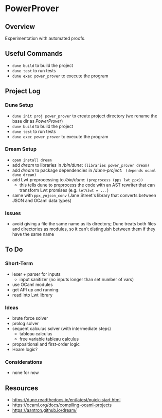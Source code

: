 # PowerProver

## Overview

Experimentation with automated proofs.


## Useful Commands

- `dune build` to build the project
- `dune test` to run tests
- `dune exec power_prover` to execute the program


## Project Log

### Dune Setup

- `dune init proj power_prover` to create project directory (we rename the base dir as *PowerProver*)
- `dune build` to build the project
- `dune test` to run tests
- `dune exec power_prover` to execute the program

### Dream Setup

- `opam install dream`
- add *dream* to libraries in */bin/dune*: `(libraries power_prover dream)`
- add *dream* to package dependencies in */dune-project*: ` (depends ocaml dune dream)`
- add Lwt preprocessing to */bin/dune*: `(preprocess (pps lwt_ppx))`
    - this tells dune to preprocess the code with an AST rewriter that can transform Lwt promises (e.g. `let%lwt = ...`)
- same with `ppx_yojson_conv` (Jane Street's library that converts between JSON and OCaml data types)

### Issues

- avoid giving a file the same name as its directory; Dune treats both files and directories as modules, so it can't distinguish between them if they have the same name


## To Do

### Short-Term

- lexer + parser for inputs
    - input sanitizer (no inputs longer than set number of vars)
- use OCaml modules
- get API up and running
- read into Lwt library

### Ideas

- brute force solver
- prolog solver
- sequent calculus solver (with intermediate steps)
    - tableau calculus
    - free variable tableau calculus
- propositional and first-order logic
- Hoare logic?

### Considerations

- none for now


## Resources

- https://dune.readthedocs.io/en/latest/quick-start.html
- https://ocaml.org/docs/compiling-ocaml-projects
- https://aantron.github.io/dream/
